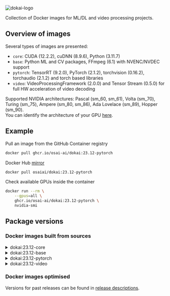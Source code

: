 ![dokai-logo](https://raw.githubusercontent.com/osai-ai/dokai/master/pics/dokai-logo.png)

Collection of Docker images for ML/DL and video processing projects.

## Overview of images

Several types of images are presented:

* `core`: CUDA (12.2.2), cuDNN (8.9.6), Python (3.11.7)
* `base`: Python ML and CV packages, FFmpeg (6.1) with NVENC/NVDEC support
* `pytorch`: TensorRT (9.2.0), PyTorch (2.1.2), torchvision (0.16.2), torchaudio (2.1.2) and torch based libraries
* `video`: VideoProcessingFramework (2.0.0) and Tensor Stream (0.5.0) for full HW acceleration of video decoding 

Supported NVIDIA architectures: Pascal (sm_60, sm_61), Volta (sm_70), Turing (sm_75), Ampere (sm_80, sm_86), Ada Lovelace (sm_89), Hopper (sm_90).  
You can identify the architecture of your GPU [here](https://arnon.dk/matching-sm-architectures-arch-and-gencode-for-various-nvidia-cards/).

## Example

Pull an image from the GitHub Container registry
```bash
docker pull ghcr.io/osai-ai/dokai:23.12-pytorch
```

Docker Hub [mirror](https://hub.docker.com/r/osaiai/dokai/tags)
```bash
docker pull osaiai/dokai:23.12-pytorch
```

Check available GPUs inside the container
```bash
docker run --rm \
    --gpus=all \
    ghcr.io/osai-ai/dokai:23.12-pytorch \
    nvidia-smi
```

## Package versions

### Docker images built from sources

<details><summary>dokai:23.12-core</summary>
<p>

[ghcr.io/osai-ai/dokai:23.12-core](https://github.com/osai-ai/dokai/pkgs/container/dokai/160087553?tag=23.12-core)

Image based on `nvidia/cuda:12.2.2-cudnn8-devel-ubuntu22.04` which includes:

- Ubuntu 22.04 Operational System;
- CUDA (12.2.2);
- cuDNN (8.9.6);
- NVCC;
- etc..

On top of that packages are installed, here's a brief description and purpose of each:

**Python (3.11.8):**
- **python3.11** is a programming language used for scripting and software development.
- **python3.11-dev** contains header files and development tools for building Python extensions.
- **python3.11-distutils** contains utilities for distributing and installing Python packages.
- **python3.11-tk** contains Tkinter, a GUI toolkit for Python.

**Builders, configurators and compilers:**
- **build-essential** package contains essential tools required for building software on Ubuntu, including compilers (gcc, g++, etc.) and build-related tools.
- **Yasm and nasm** are assemblers used for compiling assembly language code into machine-readable format, commonly used in building software.
- **Ninja** is a small build system that is fast and efficient, used as an alternative to GNU Make in some projects.
- **cmake** is a cross-platform build system generator used to control the software compilation process using simple platform-independent configuration files.
- **pkgconf** is a package configuration system used to help locate and configure libraries needed for building software.
- **gfortran** is a GNU Fortran compiler used for compiling Fortran code.
- **autoconf and libtool** are tools for generating configure scripts and managing software builds on various platforms.

**Utilities:**
- **nano, vim, tmux** are text editors and terminal multiplexers used for editing files and managing terminal sessions.
- **unzip** is a utility used to decompress ZIP archives, commonly used for extracting files from compressed archives.
- **git** is a distributed version control system used for tracking changes in source code during software development.
- **wget, curl** are command-line tools used for downloading files from the internet, commonly used in scripts and automation tasks.
- **htop and nvtop** are interactive system monitoring tools used for displaying system resource usage.
- **sysstat** collects and reports system performance statistics, including CPU, memory, and disk usage.

**Libraries:**
- **libsm6, libxext6, libxrender1, libgl1-mesa-glx** libraries for X Window System used for rendering graphics and managing graphical applications.
- **libtcmalloc-minimal4** is a memory allocation library, providing optimized memory management functions.
- **libx264-dev** is a library for encoding H.264 video streams.
- **libsndfile1** is a library for reading and writing audio files.
- **libssl-dev** is a development package for OpenSSL, providing cryptographic functions.
- **libpng-dev and libjpeg-dev** are development libraries for handling PNG and JPEG image formats, respectively.
- **libmp3lame-dev** is a development library for encoding and decoding MP3 audio files.
- **liblapack-dev** is a library for numerical linear algebra functions.
- **libopenblas-dev** is an optimized BLAS (Basic Linear Algebra Subprograms) library.

</p>
</details>

<details><summary>dokai:23.12-base</summary>
<p>

[ghcr.io/osai-ai/dokai:23.12-base](https://github.com/osai-ai/dokai/pkgs/container/dokai/160090648?tag=23.12-base)

Image based on `ghcr.io/osai-ai/dokai:23.12-core`:

Additionally, installed:

- FFmpeg (n6.1)
- nv-codec-headers (n12.1.14.0)
- python packages:
  - packaging==23.2
  - numpy==1.26.2
  - opencv-python==4.8.1.78
  - sympy==1.12
  - scipy==1.11.4
  - matplotlib==3.8.2
  - pandas==2.1.4
  - scikit-learn==1.3.2
  - scikit-image==0.22.0
  - Pillow==10.1.0   
  - av==11.0.0   
  - librosa==0.10.1   
  - albumentations==1.3.1   
  - pyzmq==25.1.2   
  - Cython==3.0.6   
  - numba==0.58.1   
  - requests==2.31.0   
  - psutil==5.9.7   
  - pydantic==2.5.2   
  - PyYAML==6.0.1   
  - notebook==7.0.6   
  - ipywidgets==8.1.1   
  - tqdm==4.66.1   
  - pytest==7.4.3   
  - pytest-cov==4.1.0   
  - mypy==1.7.1   
  - flake8==6.1.0   
  - pre-commit==3.6.0  

</p>
</details>

<details><summary>dokai:23.12-pytorch</summary>
<p>

[ghcr.io/osai-ai/dokai:23.12-pytorch](https://github.com/osai-ai/dokai/pkgs/container/dokai/160107248?tag=23.12-pytorch)

Image based on `ghcr.io/osai-ai/dokai:23.12-base`:

TensorRT (9.2.0)  
MAGMA (2.7.1)  

torch==2.1.2 (source, v2.1.2)  
torchvision==0.16.2 (source, v0.16.2)  
torchaudio==2.1.2 (source, v2.1.2)  
triton==2.1.0   
cupy-cuda12x==12.3.0   
pytorch-ignite==0.4.13   
pytorch-argus==1.0.0   
kornia==0.7.0   
timm==0.9.12   
onnx==1.15.0   
onnxruntime==1.16.3   
onnxsim==0.4.35  

</p>
</details>

<details><summary>dokai:23.12-video</summary>
<p>

[ghcr.io/osai-ai/dokai:23.12-video](https://github.com/osai-ai/dokai/pkgs/container/dokai/160107462?tag=23.12-video)

additionally to `dokai:23.12-pytorch`:

VideoProcessingFramework==2.0.0 (source, v2.0.0)  
tensor-stream==0.5.0 (source, 0.5.0)

</p>
</details>

### Docker images optimised

Versions for past releases can be found in [release descriptions](https://github.com/osai-ai/dokai/releases).
